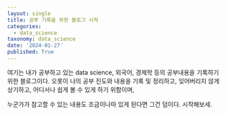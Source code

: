 ```yaml
---
layout: single
title: 공부 기록을 위한 블로그 시작
categories:
  - data_science
taxonomy: data_science
date: '2024-01-27'
published: True
---
```


여기는 내가 공부하고 있는
data science, 외국어, 경제학 등의 공부내용을 기록하기 위한 블로그이다.
오롯이 나의 공부 진도와 내용을 기록 및 정리하고, 
잊어버리지 않게 상기하고,
어디서나 쉽게 볼 수 있게 하기 위함이며,

누군가가 참고할 수 있는 내용도 조금이나마 있게 된다면 그건 덤이다.
시작해보세.
